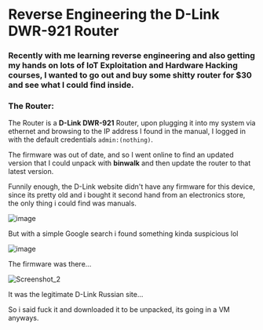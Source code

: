 # Reverse Engineering the D-Link DWR-921 Router

### Recently with me learning reverse engineering and also getting my hands on lots of IoT Exploitation and Hardware Hacking courses, I wanted to go out and buy some shitty router for $30 and see what I could find inside.

### The Router:

The Router is a **D-Link DWR-921** Router, upon plugging it into my system via ethernet and browsing to the IP address I found in the manual, I logged in with the default credentials ```admin:(nothing)```.

The firmware was out of date, and so I went online to find an updated version that I could unpack with **binwalk** and then update the router to that latest version.

Funnily enough, the D-Link website didn't have any firmware for this device, since its pretty old and i bought it second hand from an electronics store, the only thing i could find was manuals.

![image](https://github.com/0xwyvn/0xwyvn.github.io/assets/114181159/e5e597f6-e657-451b-8a4f-dbd24478509a)

But with a simple Google search i found something kinda suspicious lol

![image](https://github.com/0xwyvn/0xwyvn.github.io/assets/114181159/a205e1ba-b932-47f4-8046-c78289317915)

The firmware was there...

![Screenshot_2](https://github.com/0xwyvn/0xwyvn.github.io/assets/114181159/5087aae9-fe10-451d-93dd-48a7c0ca544e)

It was the legitimate D-Link Russian site...

So i said fuck it and downloaded it to be unpacked, its going in a VM anyways.

